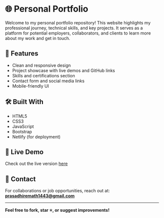 # 🌐 Personal Portfolio

Welcome to my personal portfolio repository! This website highlights my professional journey, technical skills, and key projects. It serves as a platform for potential employers, collaborators, and clients to learn more about my work and get in touch.

## 📌 Features

- Clean and responsive design
- Project showcase with live demos and GitHub links
- Skills and certifications section
- Contact form and social media links
- Mobile-friendly UI

## 🛠️ Built With

- HTML5
- CSS3
- JavaScript
- Bootstrap
- Netlify (for deployment)

## 📲 Live Demo

Check out the live version [here](https://prasad-hiremath-portfolio.netlify.app/)

## 📧 Contact

For collaborations or job opportunities, reach out at: **prasadhiremath1443@gmail.com**

---

**Feel free to fork, star ⭐, or suggest improvements!**
